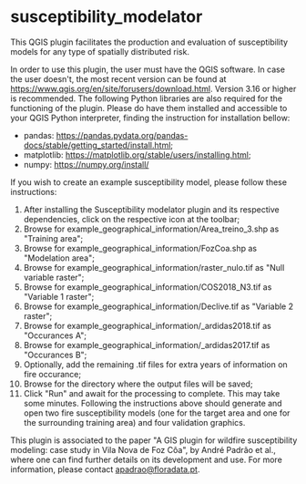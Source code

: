 # susceptibility_modelator
This QGIS plugin facilitates the production and evaluation of susceptibility models for any type of spatially distributed risk.

In order to use this plugin, the user must have the QGIS software. In case the user doesn't, the most recent version can be found at https://www.qgis.org/en/site/forusers/download.html. Version 3.16 or higher is recommended.
The following Python libraries are also required for the functioning of the plugin. Please do have them installed and accessible to your QGIS Python interpreter, finding  the instruction for installation bellow:
- pandas: https://pandas.pydata.org/pandas-docs/stable/getting_started/install.html;
- matplotlib: https://matplotlib.org/stable/users/installing.html;
- numpy: https://numpy.org/install/

If you wish to create an example susceptibility model, please follow these instructions:
1. After installing the Susceptibility modelator plugin and its respective dependencies, click on the respective icon at the toolbar;
2. Browse for example_geographical_information/Area_treino_3.shp as "Training area";
3. Browse for example_geographical_information/FozCoa.shp as "Modelation area";
4. Browse for example_geographical_information/raster_nulo.tif as "Null variable raster";
5. Browse for example_geographical_information/COS2018_N3.tif as "Variable 1 raster";
6. Browse for example_geographical_information/Declive.tif as "Variable 2 raster";
7. Browse for example_geographical_information/_ardidas2018.tif as "Occurances A";
8. Browse for example_geographical_information/_ardidas2017.tif as "Occurances B";
9. Optionally, add the remaining .tif files for extra years of information on fire occurance;
10. Browse for the directory where the output files will be saved;
11. Click "Run" and await for the processing to complete. This may take some minutes.
Following the instructions above should generate and open two fire susceptibility models (one for the target area and one for the surrounding training area) and four validation graphics.

This plugin is associated to the paper "A GIS plugin for wildfire susceptibility modeling: case study in Vila Nova de Foz Côa", by André Padrão et al., where one can find further details on its development and use. For more information, please contact apadrao@floradata.pt. 